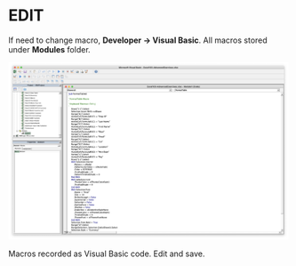 # EDIT

If need to change macro, **Developer &rarr; Visual Basic**. All macros stored under **Modules** folder.

![Edit Macro](/assets/macro-edit.png)

Macros recorded as Visual Basic code. Edit and save.
